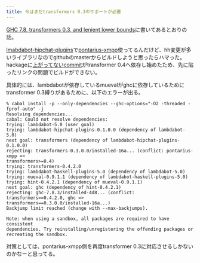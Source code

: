 ```yaml
---
title: 今はまだtransformers 0.3のサポートが必要
---
```


[GHC 7.8, transformers 0.3, and lenient lower bounds](https://t.co/fjxbuYP8jz)に書いてあるとおりの話。

[lmabdabot-hipchat-plugins](https://github.com/hiratara/lambdabot-hipchat-plugins)で[pontarius-xmpp](https://hackage.haskell.org/package/pontarius-xmpp)使ってるんだけど、hh変更が多いライブラリなのでgithubのmasterからビルドしようと思ったらハマった。hackageに[上がってないcommit](https://github.com/pontarius/pontarius-xmpp/commit/730b3ce61a93c1fa0a)がtransformer 0.4へ依存し始めたため、先に貼ったリンクの問題でビルドができない。

具体的には、lambdabotが依存しているmuevalがghcに依存しているためにtransformer 0.3縛りがあるために、以下のエラーが出る。

```
% cabal install -p --only-dependencies --ghc-options="-O2 -threaded -fprof-auto" -j
Resolving dependencies...
cabal: Could not resolve dependencies:
trying: lambdabot-5.0 (user goal)
trying: lambdabot-hipchat-plugins-0.1.0.0 (dependency of lambdabot-5.0)
next goal: transformers (dependency of lambdabot-hipchat-plugins-0.1.0.0)
rejecting: transformers-0.3.0.0/installed-16a... (conflict: pontarius-xmpp =>
transformers>=0.4)
trying: transformers-0.4.2.0
trying: lambdabot-haskell-plugins-5.0 (dependency of lambdabot-5.0)
trying: mueval-0.9.1.1 (dependency of lambdabot-haskell-plugins-5.0)
trying: hint-0.4.2.1 (dependency of mueval-0.9.1.1)
next goal: ghc (dependency of hint-0.4.2.1)
rejecting: ghc-7.8.3/installed-4d8... (conflict: transformers==0.4.2.0, ghc =>
transformers==0.3.0.0/installed-16a...)
Backjump limit reached (change with --max-backjumps).

Note: when using a sandbox, all packages are required to have consistent
dependencies. Try reinstalling/unregistering the offending packages or
recreating the sandbox.
```

対策としては、pontarius-xmpp側を再度transformer 0.3に対応させるしかないのかなーと思ってる。
